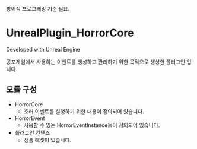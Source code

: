 방어적 프로그래밍 기준 필요.

# UnrealPlugin_HorrorCore
Developed with Unreal Engine

공포게임에서 사용하는 이벤트를 생성하고 관리하기 위한 목적으로 생성한 플러그인 입니다.

## 모듈 구성
* HorrorCore
	- 호러 이벤트를 실행하기 위한 내용이 정의되어 있습니다.
* HorrorEvent
	- 사용할 수 있는 HorrorEventInstance들이 정의되어 있습니다.
* 플러그인 컨텐츠
	- 샘플 에셋이 있습니다.